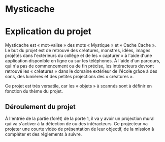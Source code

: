 # Mysticache

# Explication du projet
Mysticache est « mot-valise » des mots « Mystique » et « Cache Cache ». Le but du projet est de retrouvé des créatures, monstres, idées, images projétés dans l'extérieurs du collège et de les « capturer » à l'aide d'une application disponible en ligne ou sur les téléphones. À l'aide d'un parcours, qui n'a pas de commencement ou de fin précise, les intéracteurs devront retrouvé les « créatures » dans le domaine extérieur de l'école grâce à des sons, des lumières et des petites projections des « créatures ».



Ce projet est très versatile, car les « objets » à scannés sont à définir en fonction du thème du projet. 

## Déroulement du projet
À l'entrée de la partie (forêt) de la porte 1, il va y avoir un projection mural qui va s'activer à la détection de ou des intéracteurs. Ce projecteur va projeter une courte vidéo de présentation de leur objectif, de la mission à compléter et des rêglements à suivre.



